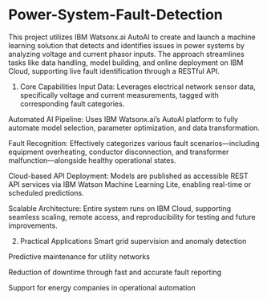 # Power-System-Fault-Detection
This project utilizes IBM Watsonx.ai AutoAI to create and launch a machine learning solution that detects and identifies issues in power systems by analyzing voltage and current phasor inputs. The approach streamlines tasks like data handling, model building, and online deployment on IBM Cloud, supporting live fault identification through a RESTful API.

1. Core Capabilities
Input Data: Leverages electrical network sensor data, specifically voltage and current measurements, tagged with corresponding fault categories.

Automated AI Pipeline: Uses IBM Watsonx.ai’s AutoAI platform to fully automate model selection, parameter optimization, and data transformation.

Fault Recognition: Effectively categorizes various fault scenarios—including equipment overheating, conductor disconnection, and transformer malfunction—alongside healthy operational states.

Cloud-based API Deployment: Models are published as accessible REST API services via IBM Watson Machine Learning Lite, enabling real-time or scheduled predictions.

Scalable Architecture: Entire system runs on IBM Cloud, supporting seamless scaling, remote access, and reproducibility for testing and future improvements.

2. Practical Applications
Smart grid supervision and anomaly detection

Predictive maintenance for utility networks

Reduction of downtime through fast and accurate fault reporting

Support for energy companies in operational automation
